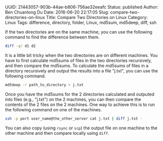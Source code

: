UUID: 21443057-903b-44ae-b806-756ae32eeafc
Status: published
Author: Ben Chuanlong Du
Date: 2016-06-20 22:17:05
Slug: compare-two-directories-on-linux
Title: Compare Two Directories on Linux
Category: Linux
Tags: difference, directory, folder, Linux, md5sum, md5deep, diff, ssh

If the two directories are on the same machine, 
you can use the following command to find the difference between them. 
```sh
diff -qr d1 d2
```
It is a little bit tricky when the two directories are on different machines. 
You have to first calculate md5sums of files in the two directories recursively,
and then compare the md5sums.
To calculate the md5sums of files in a directory recursively 
and output the results into a file "j.txt", 
you can use the following command.
```sh
md5deep -r path_to_directory > j.txt
```
Once you have the md5sums for the 2 directories calculated 
and outputed into files (e.g., "j.txt") on the 2 machines,
you can then compare the contents of the 2 files on the 2 machines.
One way to achieve this is to run the following command on one of the machines.
```sh
ssh -p port user_name@the_other_server cat j.txt | diff j.txt -
```
You can also copy (using `rsync` or `scp`) the output file on one machine to the other machine 
and then compare locally using `diff`.
